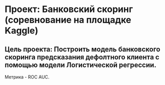 # Проект: Банковский скоринг (соревнование на площадке Kaggle)

## Цель проекта: Построить модель банковского скоринга предсказания дефолтного клиента с помощью модели Логистической регрессии.

Метрика - ROC AUC.
